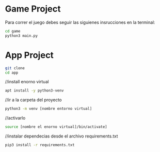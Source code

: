 # Game Project

Para correr el juego debes seguir las siguienes insrucciones en la terminal:
```sh
cd game
python3 main.py
```

# App Project

```sh
git clone
cd app
```
//install enorno virtual
```sh
apt install -y python3-venv
```
//ir a la carpeta del proyecto
```sh
python3 -m venv [nombre entorno virtual]
```
//activarlo
```sh
source [nombre el enorno virtual]/bin/activate]
```
//instalar dependecias desde el archivo requirements.txt
```sh
pip3 install -r requirements.txt
```